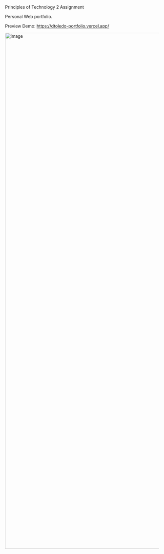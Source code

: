 Principles of Technology 2 Assignment

Personal Web portfolio.

Preview Demo: https://dtoledo-portfolio.vercel.app/

<img width="1685" alt="image" src="https://user-images.githubusercontent.com/54025944/234719426-da2076d9-8fd3-4135-a6bc-3726f45a7349.png">
